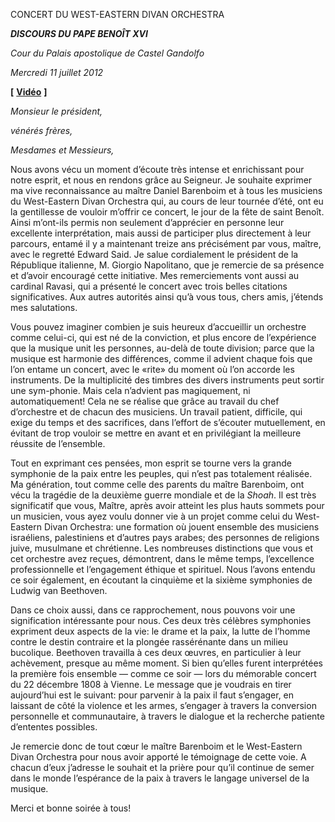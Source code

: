 CONCERT DU WEST-EASTERN DIVAN ORCHESTRA

***DISCOURS DU PAPE BENOÎT XVI***

*Cour du Palais apostolique de Castel Gandolfo*

*Mercredi 11 juillet 2012*

**\[** **[Vidéo](http://player.rv.va/vaticanplayer.asp?language=it&tic=VA_PGI4CEWC)** **\]**

*Monsieur le président,*

*vénérés frères,*

*Mesdames et Messieurs,*

Nous avons vécu un moment d’écoute très intense et enrichissant pour notre esprit, et nous en rendons grâce au Seigneur. Je souhaite exprimer ma vive reconnaissance au maître Daniel Barenboim et à tous les musiciens du West-Eastern Divan Orchestra qui, au cours de leur tournée d’été, ont eu la gentillesse de vouloir m’offrir ce concert, le jour de la fête de saint Benoît. Ainsi m’ont-ils permis non seulement d’apprécier en personne leur excellente interprétation, mais aussi de participer plus directement à leur parcours, entamé il y a maintenant treize ans précisément par vous, maître, avec le regretté Edward Said. Je salue cordialement le président de la République italienne, M. Giorgio Napolitano, que je remercie de sa présence et d’avoir encouragé cette initiative. Mes remerciements vont aussi au cardinal Ravasi, qui a présenté le concert avec trois belles citations significatives. Aux autres autorités ainsi qu’à vous tous, chers amis, j’étends mes salutations.

Vous pouvez imaginer combien je suis heureux d’accueillir un orchestre comme celui-ci, qui est né de la conviction, et plus encore de l’expérience que la musique unit les personnes, au-delà de toute division; parce que la musique est harmonie des différences, comme il advient chaque fois que l’on entame un concert, avec le «rite» du moment où l’on accorde les instruments. De la multiplicité des timbres des divers instruments peut sortir une sym-phonie. Mais cela n’advient pas magiquement, ni automatiquement! Cela ne se réalise que grâce au travail du chef d’orchestre et de chacun des musiciens. Un travail patient, difficile, qui exige du temps et des sacrifices, dans l’effort de s’écouter mutuellement, en évitant de trop vouloir se mettre en avant et en privilégiant la meilleure réussite de l’ensemble.

Tout en exprimant ces pensées, mon esprit se tourne vers la grande symphonie de la paix entre les peuples, qui n’est pas totalement réalisée. Ma génération, tout comme celle des parents du maître Barenboim, ont vécu la tragédie de la deuxième guerre mondiale et de la *Shoah*. Il est très significatif que vous, Maître, après avoir atteint les plus hauts sommets pour un musicien, vous ayez voulu donner vie à un projet comme celui du West-Eastern Divan Orchestra: une formation où jouent ensemble des musiciens israéliens, palestiniens et d’autres pays arabes; des personnes de religions juive, musulmane et chrétienne. Les nombreuses distinctions que vous et cet orchestre avez reçues, démontrent, dans le même temps, l’excellence professionnelle et l’engagement éthique et spirituel. Nous l’avons entendu ce soir également, en écoutant la cinquième et la sixième symphonies de Ludwig van Beethoven.

Dans ce choix aussi, dans ce rapprochement, nous pouvons voir une signification intéressante pour nous. Ces deux très célèbres symphonies expriment deux aspects de la vie: le drame et la paix, la lutte de l’homme contre le destin contraire et la plongée rassérénante dans un milieu bucolique. Beethoven travailla à ces deux œuvres, en particulier à leur achèvement, presque au même moment. Si bien qu’elles furent interprétées la première fois ensemble — comme ce soir — lors du mémorable concert du 22 décembre 1808 à Vienne. Le message que je voudrais en tirer aujourd’hui est le suivant: pour parvenir à la paix il faut s’engager, en laissant de côté la violence et les armes, s’engager à travers la conversion personnelle et communautaire, à travers le dialogue et la recherche patiente d’ententes possibles.

Je remercie donc de tout cœur le maître Barenboim et le West-Eastern Divan Orchestra pour nous avoir apporté le témoignage de cette voie. A chacun d’eux j’adresse le souhait et la prière pour qu’il continue de semer dans le monde l’espérance de la paix à travers le langage universel de la musique.

Merci et bonne soirée à tous!